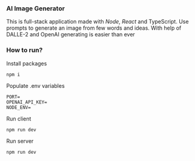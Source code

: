 ### AI Image Generator

This is full-stack application made with *Node*, *React* and TypeScript. Use prompts to generate an image from few words and ideas. With help of DALLE-2 and OpenAI generating is easier than ever


### How to run?


Install packages

```
npm i
```

Populate .env variables

```
PORT=
OPENAI_API_KEY=
NODE_ENV=
```

Run client

```
npm run dev
```

Run server

```
npm run dev
```
